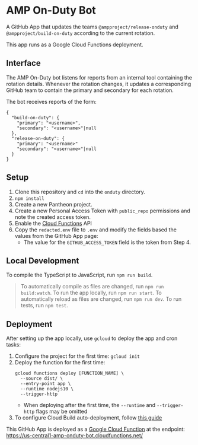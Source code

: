 AMP On-Duty Bot
==============

A GitHub App that updates the teams `@ampproject/release-onduty` and `@ampproject/build-on-duty` according to the current rotation.

This app runs as a Google Cloud Functions deployment.

Interface
---------

The AMP On-Duty bot listens for reports from an internal tool containing the rotation details. Whenever the rotation changes, it updates a corresponding GitHub team to contain the primary and secondary for each rotation.

The bot receives reports of the form:

```
{
  "build-on-duty": {
    "primary": "<username>",
    "secondary": "<username>"|null
  },
  "release-on-duty": {
    "primary": "<username>"
    "secondary": "<username>"|null
  }
}
```

Setup
-----

1. Clone this repository and `cd` into the `onduty` directory.
2. `npm install`
3. Create a new Pantheon project.
4. Create a new Personal Access Token with `public_repo` permissions and note the created access token.
5. Enable the [Cloud Functions](https://pantheon.corp.google.com/flows/enableapi?apiid=cloudfunctions) API
6. Copy the `redacted.env` file to `.env` and modify the fields based the values from the GitHub App page:
   * The value for the `GITHUB_ACCESS_TOKEN` field is the token from Step 4.

Local Development
-----------------

To compile the TypeScript to JavaScript, run `npm run build`.
> To automatically compile as files are changed, run `npm run build:watch`.
To run the app locally, run `npm run start`.
> To automatically reload as files are changed, run `npm run dev`.
To run tests, run `npm test`.

Deployment
----------

After setting up the app locally, use `gcloud` to deploy the app and cron tasks:

1. Configure the project for the first time: `gcloud init`
2. Deploy the function for the first time:
    ```
    gcloud functions deploy [FUNCTION_NAME] \
      --source dist/ \
      --entry-point app \
      --runtime nodejs10 \
      --trigger-http
    ```
    * When deploying after the first time, the `--runtime` and `--trigger-http` flags may be omitted
3. To configure Cloud Build auto-deployment, follow [this guide](https://github.com/ampproject/amp-github-apps/blob/master/DEPLOYMENT.md)

This GitHub App is deployed as a [Google Cloud Function](https://cloud.google.com/functions/docs/) at the endpoint: https://us-central1-amp-onduty-bot.cloudfunctions.net/
